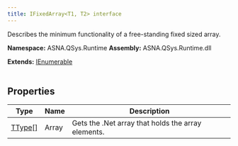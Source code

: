 ```yaml
---
title: IFixedArray<T1, T2> interface
---
```


Describes the minimum functionality of a free-standing fixed sized array.

**Namespace:** ASNA.QSys.Runtime
**Assembly:** ASNA.QSys.Runtime.dll

**Extends:** [IEnumerable](https://learn.microsoft.com/en-us/dotnet/api/system.collections.generic.ienumerable-1?view=net-8.0)
<br>
<br>

## Properties

| Type | Name | Description
| --- | --- | --- 
| [TType\[\]](https://learn.microsoft.com/en-us/dotnet/api/system.type?view=net-8.0) | Array | Gets the .Net array that holds the array elements. |
